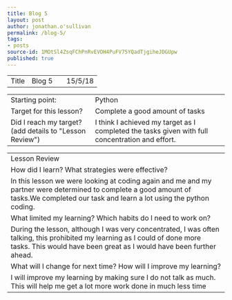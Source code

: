 ```yaml
---
title: Blog 5
layout: post
author: jonathan.o'sullivan
permalink: /blog-5/
tags:
- posts
source-id: 1MOtSl4ZsqFChPnRvEVOH4PuFV75YQadTjgiheJDGUpw
published: true
---
```

<table>
  <tr>
    <td>Title</td>
    <td>Blog 5</td>
    <td></td>
    <td>15/5/18</td>
  </tr>
</table>


<table>
  <tr>
    <td>Starting point:</td>
    <td>Python</td>
  </tr>
  <tr>
    <td>Target for this lesson?</td>
    <td>Complete a good amount of tasks</td>
  </tr>
  <tr>
    <td>Did I reach my target? 
(add details to "Lesson Review")</td>
    <td>I think I achieved my target as I completed the tasks given with full concentration and effort.</td>
  </tr>
</table>


<table>
  <tr>
    <td>Lesson Review</td>
  </tr>
  <tr>
    <td>How did I learn? What strategies were effective? </td>
  </tr>
  <tr>
    <td> In this lesson we were looking at coding again and me and my partner were determined to complete a good amount of tasks.We completed our task and learn a lot using the python coding.
 </td>
  </tr>
  <tr>
    <td>What limited my learning? Which habits do I need to work on? </td>
  </tr>
  <tr>
    <td>During the lesson, although I was very concentrated, I was often talking, this prohibited my learning as I could of done more tasks. This would have been great as I would have been further ahead.
</td>
  </tr>
  <tr>
    <td>What will I change for next time? How will I improve my learning?</td>
  </tr>
  <tr>
    <td>I will improve my learning by making sure I do not talk as much. This will help me get a lot more work done in much less time</td>
  </tr>
</table>


